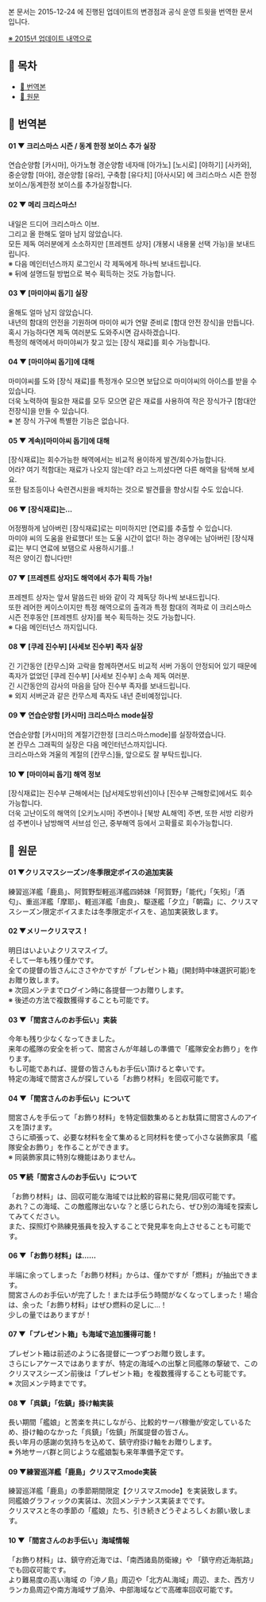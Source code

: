 본 문서는 2015-12-24 에 진행된 업데이트의 변경점과 공식 운영 트윗을 번역한 문서입니다.

[※ 2015년 업데이트 내역으로](15.md)

## 📃 목차
- [📃 번역본](#-%EB%B2%88%EC%97%AD%EB%B3%B8)
- [📃 원문](#-%EC%9B%90%EB%AC%B8)

## 📃 번역본

#### 01 ▼ 크리스마스 시즌 / 동계 한정 보이스 추가 실장
연습순양함 [카시마], 아가노형 경순양함 네자매 [아가노] [노시로] [야하기] [사카와], 중순양함 [마야], 경순양함 [유라], 구축함 [유다치] [아사시모] 에 크리스마스 시즌 한정 보이스/동계한정 보이스를 추가실장합니다.

#### 02 ▼ 메리 크리스마스!
내일은 드디어 크리스마스 이브.\
그리고 올 한해도 얼마 남지 않았습니다.\
모든 제독 여러분에게 소소하지만 [프레젠트 상자] (개봉시 내용물 선택 가능)을 보내드립니다.\
※ 다음 메인터넌스까지 로그인시 각 제독에게 하나씩 보내드립니다.\
※ 뒤에 설명드릴 방법으로 복수 획득하는 것도 가능합니다.

#### 03 ▼ [마미야씨 돕기] 실장
올해도 얼마 남지 않았습니다.\
내년의 함대의 안전을 기원하며 마미야 씨가 연말 준비로 [함대 안전 장식]을 만듭니다.\
혹시 가능하다면 제독 여러분도 도와주시면 감사하겠습니다.\
특정의 해역에서 마미야씨가 찾고 있는 [장식 재료]를 회수 가능합니다.

#### 04 ▼ [마미야씨 돕기]에 대해
마미야씨를 도와 [장식 재료]를 특정개수 모으면 보답으로 마미야씨의 아이스를 받을 수 있습니다.\
더욱 노력하여 필요한 재료를 모두 모으면 같은 재료를 사용하여 작은 장식가구 [함대안전장식]을 만들 수 있습니다.\
※ 본 장식 가구에 특별한 기능은 없습니다.

#### 05 ▼ 계속)[마미야씨 돕기]에 대해
[장식재료]는 회수가능한 해역에서는 비교적 용이하게 발견/회수가능합니다.\
어라? 여기 적함대는 재료가 나오지 않는데? 라고 느끼셨다면 다른 해역을 탐색해 보세요.\
또한 탐조등이나 숙련견시원을 배치하는 것으로 발견률을 향상시킬 수도 있습니다.

#### 06 ▼ [장식재료]는...
어정쩡하게 남아버린 [장식재료]로는 미미하지만 [연료]를 추출할 수 있습니다.\
마미야 씨의 도움을 완료했다! 또는 도울 시간이 없다! 하는 경우에는 남아버린 [장식재료]는 부디 연료에 보탬으로 사용하시기를..!\
적은 양이긴 합니다만!

#### 07 ▼ [프레젠트 상자]도 해역에서 추가 획득 가능!
프레젠트 상자는 앞서 말씀드린 바와 같이 각 제독당 하나씩 보내드립니다.\
또한 레어한 케이스이지만 특정 해역으로의 출격과 특정 함대의 격파로 이 크리스마스 시즌 전후동안 [프레젠트 상자]를 복수 획득하는 것도 가능합니다.\
※ 다음 메인터넌스 까지입니다.

#### 08 ▼ [쿠레 진수부] [사세보 진수부] 족자 실장
긴 기간동안 [칸무스]와 고락을 함께하면서도 비교적 서버 가동이 안정되어 있기 때문에 족자가 없었던 [쿠레 진수부] [사세보 진수부] 소속 제독 여러분.\
긴 시간동안의 감사의 마음을 담아 진수부 족자를 보내드립니다.\
※ 외지 서버군과 같은 칸무스제 족자도 내년 준비예정입니다.

#### 09 ▼ 연습순양함 [카시마] 크리스마스 mode실장
연습순양함 [카시마]의 계절기간한정 [크리스마스mode]를 실장하였습니다.\
본 칸무스 그래픽의 실장은 다음 메인터넌스까지입니다.\
크리스마스와 겨울의 계절의 [칸무스]들, 앞으로도 잘 부탁드립니다.

#### 10 ▼ [마미야씨 돕기] 해역 정보
[장식재료]는 진수부 근해에서는 [남서제도방위선]이나 [진수부 근해항로]에서도 회수 가능합니다.\
더욱 고난이도의 해역의 [오키노시마] 주변이나 [북방 AL해역] 주변, 또한 서방 리랑카 섬 주변이나 남방해역 서브섬 인근, 중부해역 등에서 고확률로 회수가능합니다.

## 📃 원문

#### 01 ▼クリスマスシーズン/冬季限定ボイスの追加実装
練習巡洋艦「鹿島」、阿賀野型軽巡洋艦四姉妹「阿賀野」「能代」「矢矧」「酒匂」、重巡洋艦「摩耶」、軽巡洋艦「由良」、駆逐艦「夕立」「朝霜」に、クリスマスシーズン限定ボイスまたは冬季限定ボイスを、追加実装致します。

#### 02 ▼メリークリスマス！
明日はいよいよクリスマスイブ。\
そして一年も残り僅かです。\
全ての提督の皆さんにささやかですが「プレゼント箱」(開封時中味選択可能)をお贈り致します。\
※ 次回メンテまでログイン時に各提督一つお贈りします。\
※ 後述の方法で複数獲得することも可能です。

#### 03 ▼「間宮さんのお手伝い」実装
今年も残り少なくなってきました。\
来年の艦隊の安全を祈って、間宮さんが年越しの準備で「艦隊安全お飾り」を作ります。\
もし可能であれば、提督の皆さんもお手伝い頂けると幸いです。\
特定の海域で間宮さんが探している「お飾り材料」を回収可能です。

#### 04 ▼「間宮さんのお手伝い」について
間宮さんを手伝って「お飾り材料」を特定個数集めるとお駄賃に間宮さんのアイスを頂けます。\
さらに頑張って、必要な材料を全て集めると同材料を使って小さな装飾家具「艦隊安全お飾り」を作ることができます。\
※ 同装飾家具に特別な機能はありません。

#### 05 ▼続「間宮さんのお手伝い」について
「お飾り材料」は、回収可能な海域では比較的容易に発見/回収可能です。\
あれ？この海域、この敵艦隊出ないな？と感じられたら、ぜひ別の海域を探索してみてください。\
また、探照灯や熟練見張員を投入することで発見率を向上させることも可能です。

#### 06 ▼「お飾り材料」は……
半端に余ってしまった「お飾り材料」からは、僅かですが「燃料」が抽出できます。\
間宮さんのお手伝いが完了した！または手伝う時間がなくなってしまった！場合は、余った「お飾り材料」はぜひ燃料の足しに…！\
少しの量ではありますが！

#### 07 ▼「プレゼント箱」も海域で追加獲得可能！
プレゼント箱は前述のように各提督に一つずつお贈り致します。\
さらにレアケースではありますが、特定の海域への出撃と同艦隊の撃破で、このクリスマスシーズン前後は「プレゼント箱」を複数獲得することも可能です。\
※ 次回メンテ時までです。

#### 08 ▼「呉鎮」「佐鎮」掛け軸実装
長い期間「艦娘」と苦楽を共にしながら、比較的サーバ稼働が安定しているため、掛け軸のなかった「呉鎮」「佐鎮」所属提督の皆さん。\
長い年月の感謝の気持ちを込めて、鎮守府掛け軸をお贈りします。\
※ 外地サーバ群と同じような艦娘製も来年準備予定です。

#### 09 ▼練習巡洋艦「鹿島」クリスマスmode実装
練習巡洋艦「鹿島」の季節期間限定【クリスマスmode】を実装致します。\
同艦娘グラフィックの実装は、次回メンテナンス実装までです。\
クリスマスと冬の季節の「艦娘」たち、引き続きどうぞよろしくお願い致します。

#### 10 ▼「間宮さんのお手伝い」海域情報
「お飾り材料」は、鎮守府近海では、「南西諸島防衛線」や 「鎮守府近海航路」でも回収可能です。\
より難易度の高い海域 の「沖ノ島」周辺や「北方AL海域」周辺、また、西方リランカ島周辺や南方海域サブ島沖、中部海域などで高確率回収可能です。
